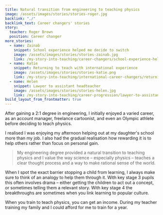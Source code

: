 ```yaml
---
title: Natural transition from engineering to teaching physics
image: /assets/images/stories/stories-roger.jpg
backlink: "./"
backlink_text: Career changers' stories
story:
  teacher: Roger Brown
  position: Career changer
more_stories:
  - name: Zainab
    snippet: School experience helped me decide to switch
    image: /assets/images/stories/stories-zainab.jpg
    link: /my-story-into-teaching/career-changers/school-experience-helped-me-decide-to-switch
  - name: Katie
    snippet: Returning to teach with international experience
    image: /assets/images/stories/stories-katie.png
    link: /my-story-into-teaching/international-career-changers/returning-to-teaching-with-international-experience
  - name: Helen
    snippet: Lawyer to assistant headteacher
    image: /assets/images/stories/stories-helen.jpg
    link: /my-story-into-teaching/career-progression/lawyer-to-assistant-teacher
build_layout_from_frontmatter: true
---
```


After gaining a 2:1 degree in engineering, I initially enjoyed a varied career, as an account manager, freelance cartoonist, and even an Olympic athlete before deciding to teach physics.

I realised I was enjoying my afternoon helping out at my daughter's school more than my job. I also had the gradual realisation how rewarding it is to help others rather than focus on personal gain.

> My engineering degree provided a natural transition to teaching physics and I value the way science – especially physics – teaches a clear thought process and a way to make rational sense of the world.

When I spot the exact barrier stopping a child from learning, I always make sure to think of an analogy to help them through it. With key stage 3 pupils this often involves drama – either getting the children to act out a concept, or sometimes telling them a relevant story. With key stage 4 the breakthroughs are sometimes when you link learning to popular culture.

When you train to teach physics, you can get an income. During my teacher training my family and I could afford for me to train for a year.

